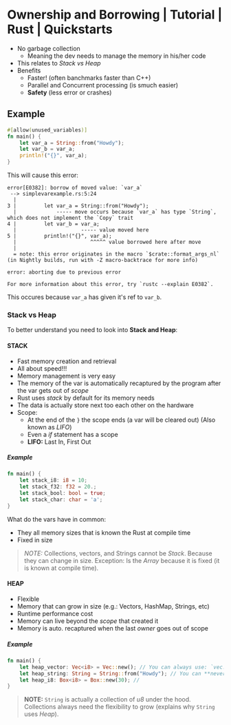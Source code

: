 # Ownership and Borrowing | Tutorial | Rust | Quickstarts
- No garbage collection
    - Meaning the dev needs to manage the memory in his/her code
- This relates to *Stack vs Heap*
- Benefits
    - Faster! (often banchmarks faster than C++)
    - Parallel and Concurrent processing (is smuch easier)
    - **Safety** (less error or crashes)

## Example
```rust
#[allow(unused_variables)]
fn main() {
	let var_a = String::from("Howdy");
	let var_b = var_a;
	println!("{}", var_a);
}
```
This will cause this error: 
```
error[E0382]: borrow of moved value: `var_a`
 --> simplevarexample.rs:5:24
  |
3 |         let var_a = String::from("Howdy");
  |             ----- move occurs because `var_a` has type `String`, which does not implement the `Copy` trait
4 |         let var_b = var_a;
  |                     ----- value moved here
5 |         println!("{}", var_a);
  |                        ^^^^^ value borrowed here after move
  |
  = note: this error originates in the macro `$crate::format_args_nl` (in Nightly builds, run with -Z macro-backtrace for more info)

error: aborting due to previous error

For more information about this error, try `rustc --explain E0382`.
```
This occures because `var_a` has given it's ref to `var_b`.

### Stack vs Heap
To better understand you need to look into **Stack and Heap**: 

#### STACK
- Fast memory creation and retrieval
- All about speed!!!
- Memory management is very easy
- The memory of the var is automatically recaptured by the program after the var gets out of *scope*
- Rust uses *stack* by default for its memory needs
- The data is actually store next too each other on the hardware
- Scope: 
    - At the end of the `}` the scope ends (a var will be cleared out) (Also known as *LIFO*)
    - Even a *if* statement has a scope
    - **LIFO:** Last In, First Out
##### Example
```rust
fn main() {
    let stack_i8: i8 = 10;
    let stack_f32: f32 = 20.;
    let stack_bool: bool = true;
    let stack_char: char = 'a';
}
```
What do the vars have in common: 
- They all memory sizes that is known the Rust at compile time
- Fixed in size

> *NOTE:* Collections, vectors, and Strings cannot be *Stack*.
> Because they can change in size.
> Exception: Is the *Array* because it is fixed (it is known at compile time).

#### HEAP
- Flexible
- Memory that can grow in size (e.g.: Vectors, HashMap, Strings, etc)
- Runtime performance cost
- Memory can live beyond the *scope* that created it
- Memory is auto. recaptured when the last *owner* goes out of scope

##### Example
```rust
fn main() {
    let heap_vector: Vec<i8> = Vec::new(); // You can always use: `vec![4, 3];`
    let heap_string: String = String::from("Howdy"); // You can **never** allocate a `String` onto a Stack
    let heap_i8: Box<i8> = Box::new(30); // 
}
```

> **NOTE:** `String` is actually a collection of *u8* under the hood.
> Collections always need the flexibility to grow (explains why `String` uses *Heap*).



